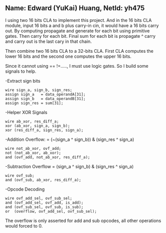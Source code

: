## Name: Edward (YuKai) Huang, NetId: yh475
I using two 16 bits CLA to implement this project. And in the 16 bits CLA module, input 16 bits a and b plus carry-in cin, it would have a 16 bits carry out.
By computing propagate and generate for each bit using primitive gates. Then carry for each bit. Final sum for each bit is propagate ^ carry and carry out is the last cary in that chain. 

Then combine two 16 bits CLA to a 32-bits CLA. First CLA computes the lower 16 bits and the second one computes the upper 16 bits.

Since it cannot using == !=....., I must use logic gates. So I build some signals to help.

-Extract sign bits
```
wire sign_a, sign_b, sign_res;
assign sign_a   = data_operandA[31]; 
assign sign_b   = data_operandB[31]; 
assign sign_res = sum[31]; 
```
-Helper XOR Signals
```
wire ab_xor, res_diff_a;
xor (ab_xor, sign_a, sign_b); 
xor (res_diff_a, sign_res, sign_a); 
```

-Addition Overflow: = (~(sign_a ^ sign_b)) & (sign_res ^ sign_a)
```
wire not_ab_xor, ovf_add;
not (not_ab_xor, ab_xor);
and (ovf_add, not_ab_xor, res_diff_a);
```

-Subtraction Overflow = (sign_a ^ sign_b) & (sign_res ^ sign_a)
```
wire ovf_sub;
and (ovf_sub, ab_xor, res_diff_a);
```

-Opcode Decoding
```
wire ovf_add_sel, ovf_sub_sel;
and (ovf_add_sel, ovf_add, is_add);
and (ovf_sub_sel, ovf_sub, is_sub);
or  (overflow, ovf_add_sel, ovf_sub_sel);
```

The overflow is only asserted for add and sub opcodes, all other operations would forced to 0.
